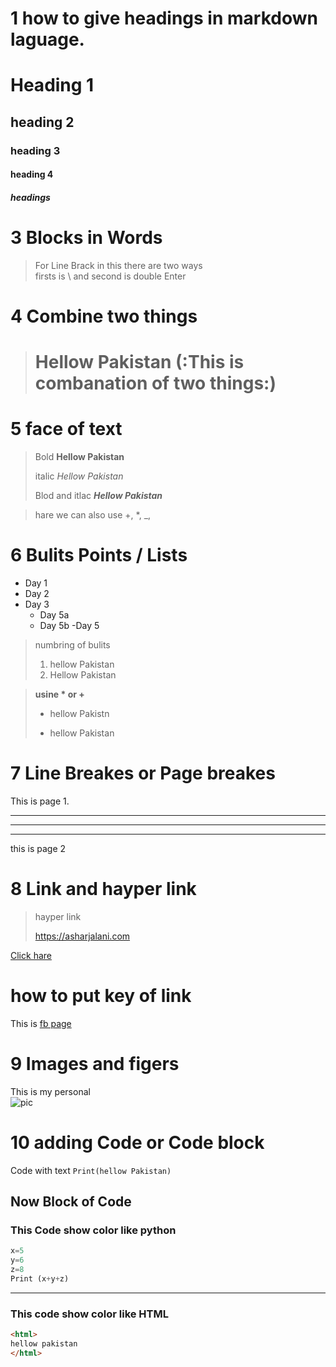 # 1 how to give headings in markdown laguage.


# Heading 1
## heading 2
### heading 3
#### heading 4
##### headings


# 3 Blocks in Words
> For Line Brack in this there are two ways \
>firsts is \ and second is double Enter


# 4 Combine two things


> # Hellow Pakistan (:This is combanation of two things:)

# 5 face of text
> Bold **Hellow Pakistan**
> 
> italic *Hellow Pakistan*
> 
> Blod and itlac ***Hellow Pakistan*** 

>hare we can also use +, *, _, 

# 6 Bulits Points / Lists
- Day 1
- Day 2
- Day 3
    - Day 5a
    - Day 5b
-Day 5

> numbring of bulits
> 1. hellow Pakistan
> 2. Hellow Pakistan

> **usine * or +**
>
> * hellow Pakistn
> + hellow Pakistan

# 7 Line Breakes or Page breakes

This is page 1.

---
***
___
this is page 2

# 8 Link and hayper link
> hayper link
> 
> <https://asharjalani.com>

[Click hare](https://asharjalani.com)

# how to put key of link

[My facebook Page]:https://facebook.com/asharcontent

This is [fb page][My facebook Page]


# 9 Images and figers

This is my personal \
![pic](https://th.bing.com/th/id/OIP.8wnh329D5j74KirDDgdJlAHaKX?w=120&h=180&c=7&r=0&o=5&pid=1.7)

<!---hellow i ca ashar jalani--->
<!-- hellow i am ashar jalani -->

# 10 adding Code or Code block

Code with text
    `Print(hellow Pakistan)`


## Now Block of Code


### This Code show color like python
```python
x=5
y=6
z=8
Print (x+y+z) 
```

>>>>>>>>>>>>>>>>>>>>>>>>>>>>
---

### This code show color like HTML 
```html
<html>
hellow pakistan
</html>
```




